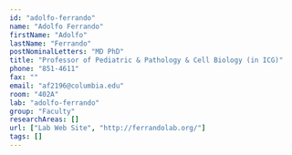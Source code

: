 ```yaml
---
id: "adolfo-ferrando"
name: "Adolfo Ferrando"
firstName: "Adolfo"
lastName: "Ferrando"
postNominalLetters: "MD PhD"
title: "Professor of Pediatric & Pathology & Cell Biology (in ICG)"
phone: "851-4611"
fax: ""
email: "af2196@columbia.edu"
room: "402A"
lab: "adolfo-ferrando"
group: "Faculty"
researchAreas: []
url: ["Lab Web Site", "http://ferrandolab.org/"]
tags: []
---
```

